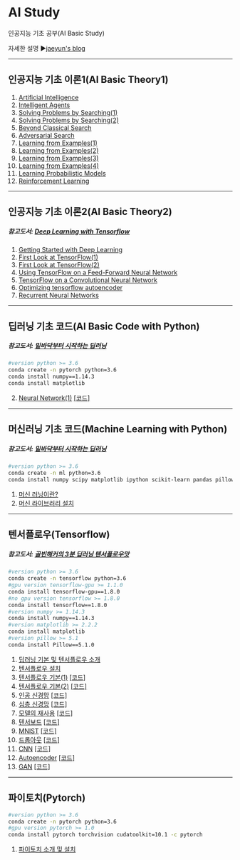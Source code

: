 # AI Study
인공지능 기초 공부(AI Basic Study)

자세한 설명
▶[jaeyun's blog](https://blog.naver.com/jaeyoon_95)

- - -
## 인공지능 기초 이론1(AI Basic Theory1)
1. [Artificial Intelligence](https://blog.naver.com/jaeyoon_95/221094713247)
2. [Intelligent Agents](https://blog.naver.com/jaeyoon_95/221096281001)
3. [Solving Problems by Searching(1)](https://blog.naver.com/jaeyoon_95/221104132692)
4. [Solving Problems by Searching(2)](https://blog.naver.com/jaeyoon_95/221120616422)
5. [Beyond Classical Search](https://blog.naver.com/jaeyoon_95/221120976814)
6. [Adversarial Search](https://blog.naver.com/jaeyoon_95/221122539773)
7. [Learning from Examples(1)](https://blog.naver.com/jaeyoon_95/221164683212)
8. [Learning from Examples(2)](https://blog.naver.com/jaeyoon_95/221171736617)
9. [Learning from Examples(3)](https://blog.naver.com/jaeyoon_95/221172287421)
10. [Learning from Examples(4)](https://blog.naver.com/jaeyoon_95/221175419928)
11. [Learning Probabilistic Models](https://blog.naver.com/jaeyoon_95/221175597965)
12. [Reinforcement Learning](https://blog.naver.com/jaeyoon_95/221175642535)

- - -
## 인공지능 기초 이론2(AI Basic Theory2)
##### 참고도서: [Deep Learning with Tensorflow](https://book.naver.com/bookdb/book_detail.nhn?bid=12040937)
1. [Getting Started with Deep Learning](https://blog.naver.com/jaeyoon_95/221184922847)
2. [First Look at TensorFlow(1)](https://blog.naver.com/jaeyoon_95/221185040358)
3. [First Look at TensorFlow(2)](https://blog.naver.com/jaeyoon_95/221185072353)
4. [Using TensorFlow on a Feed-Forward Neural Network](https://blog.naver.com/jaeyoon_95/221185139756)
5. [TensorFlow on a Convolutional Neural Network](https://blog.naver.com/jaeyoon_95/221187681678)
6. [Optimizing tensorflow autoencoder](https://blog.naver.com/jaeyoon_95/221187708527)
7. [Recurrent Neural Networks](https://blog.naver.com/jaeyoon_95/221189507772)

- - -
## 딥러닝 기초 코드(AI Basic Code with Python)
##### 참고도서: [밑바닥부터 시작하는 딥러닝](https://book.naver.com/bookdb/book_detail.nhn?bid=11492334)
```sh
#version python >= 3.6
conda create -n pytorch python=3.6
conda install numpy==1.14.3
conda install matplotlib

```
2. [Neural Network(1)](https://blog.naver.com/jaeyoon_95/221196562605)  [[코드]](https://github.com/jaeyun95/AI-Study/blob/master/basic/example02.py)

- - -
## 머신러닝 기초 코드(Machine Learning with Python)
##### 참고도서: [밑바닥부터 시작하는 딥러닝](https://book.naver.com/bookdb/book_detail.nhn?bid=15048210)
```sh
#version python >= 3.6
conda create -n ml python=3.6
conda install numpy scipy matplotlib ipython scikit-learn pandas pillow

```
1. [머신 러닝이란?](https://blog.naver.com/jaeyoon_95/221798377607)
2. [머신 라이브러리 설치](https://blog.naver.com/jaeyoon_95/221798580408)

- - -
## 텐서플로우(Tensorflow)
##### 참고도서: [골빈해커의 3분 딥러닝 텐서플로우맛](https://book.naver.com/bookdb/book_detail.nhn?bid=12556028)
```sh
#version python >= 3.6
conda create -n tensorflow python=3.6
#gpu version tensorflow-gpu >= 1.1.0
conda install tensorflow-gpu==1.8.0
#no gpu version tensorflow >= 1.8.0
conda install tensorflow==1.8.0
#version numpy >= 1.14.3
conda install numpy==1.14.3
#version matplotlib >= 2.2.2
conda install matplotlib
#version pillow >= 5.1
conda install Pillow==5.1.0
```
1. [딥러닝 기본 및 텐서플로우 소개](https://blog.naver.com/jaeyoon_95/221373731328)
2. [텐서플로우 설치](https://blog.naver.com/jaeyoon_95/221374199845)
3. [텐서플로우 기본(1)](https://blog.naver.com/jaeyoon_95/221374793748)  [[코드]](https://github.com/jaeyun95/AI-Study/blob/master/tensorflow/example01.py)
4. [텐서플로우 기본(2)](https://blog.naver.com/jaeyoon_95/221376043255)  [[코드]](https://github.com/jaeyun95/AI-Study/blob/master/tensorflow/example02.py)
5. [인공 신경망](https://blog.naver.com/jaeyoon_95/221377330087)  [[코드]](https://github.com/jaeyun95/AI-Study/blob/master/tensorflow/example03.py)
6. [심층 신경망](https://blog.naver.com/jaeyoon_95/221381988380)  [[코드]](https://github.com/jaeyun95/AI-Study/blob/master/tensorflow/example04.py)
7. [모델의 재사용](https://blog.naver.com/jaeyoon_95/221396403592)  [[코드]](https://github.com/jaeyun95/AI-Study/blob/master/tensorflow/example05.py)
8. [텐서보드](https://blog.naver.com/jaeyoon_95/221410816681)  [[코드]](https://github.com/jaeyun95/AI-Study/blob/master/tensorflow/example06.py)
9. [MNIST](https://blog.naver.com/jaeyoon_95/221410977141)  [[코드]](https://github.com/jaeyun95/AI-Study/blob/master/tensorflow/example07.py)
10. [드롭아웃](https://blog.naver.com/jaeyoon_95/221410991555)  [[코드]](https://github.com/jaeyun95/AI-Study/blob/master/tensorflow/example08.py)
11. [CNN](https://blog.naver.com/jaeyoon_95/221441121069)  [[코드]](https://github.com/jaeyun95/AI-Study/blob/master/tensorflow/example09.py)
12. [Autoencoder](https://blog.naver.com/jaeyoon_95/221646882133)  [[코드]](https://github.com/jaeyun95/AI-Study/blob/master/tensorflow/example10.py)
13. [GAN](https://blog.naver.com/jaeyoon_95/221709968464)  [[코드]](https://github.com/jaeyun95/AI-Study/blob/master/tensorflow/example11.py)

- - -
## 파이토치(Pytorch)
```sh
#version python >= 3.6
conda create -n pytorch python=3.6
#gpu version pytorch >= 1.0
conda install pytorch torchvision cudatoolkit=10.1 -c pytorch

```
1. [파이토치 소개 및 설치](https://blog.naver.com/jaeyoon_95/221374554890)
